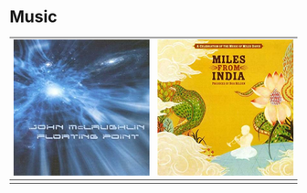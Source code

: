 ﻿# Music

| ![Floating Point](_images/floatingpoint.jpg) | ![enter image description here](_images/milesfromindia.jpg) |
|--|--|
|  |  |

